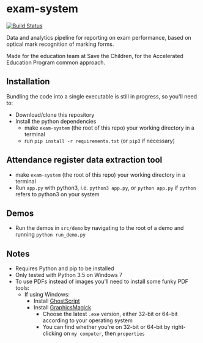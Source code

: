 # exam-system
[![Build Status](https://travis-ci.com/ShaunHowell/exam-system.svg?token=qa3pqsZkoC8q17Ekgz3K&branch=master)](https://travis-ci.com/ShaunHowell/exam-system)

Data and analytics pipeline for reporting on exam performance, based on optical mark recognition of marking forms.

Made for the education team at Save the Children, for the Accelerated Education Program common approach.

## Installation
Bundling the code into a single executable is still in progress, so you'll need to:
- Download/clone this repository
- Install the python dependencies
    - make `exam-system` (the root of this repo) your working directory in a terminal
    - run `pip install -r requirements.txt` (or `pip3` if necessary)

## Attendance register data extraction tool
- make `exam-system` (the root of this repo) your working directory in a terminal
- Run `app.py` with python3, i.e. `python3 app.py`, or `python app.py` if `python` refers to python3 on your system

## Demos
- Run the demos in `src/demo` by navigating to the root of a demo and running `python run_demo.py`

## Notes
- Requires Python and pip to be installed
- Only tested with Python 3.5 on Windows 7
- To use PDFs instead of images you'll need to install some funky PDF tools:
    - If using Windows:
        - Install [GhostScript](https://www.ghostscript.com/download/gsdnld.html)
        - Install [GraphicsMagick](ftp://ftp.graphicsmagick.org/pub/GraphicsMagick/windows/)
            - Choose the latest `.exe` version, either 32-bit or 64-bit according to your operating system
            - You can find whether you're on 32-bit or 64-bit by right-clicking on `my computer`, then `properties`       

